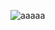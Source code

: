 ![aaaaa](https://github.com/escc1122/test/blob/master/Simple%20Factory%20Pattern/Simple%20Factory%20Pattern.jpg)

